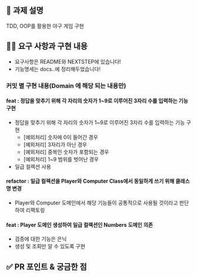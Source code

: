 ## 📌 과제 설명

TDD, OOP를 활용한 야구 게임 구현

## 👩‍💻 요구 사항과 구현 내용

- 요구사항은 README와 NEXTSTEP에 있습니다!
- 기능명세는 docs..에 정리해두었습니다!

### 커밋 별 구현 내용(Domain 에 해당 되는 내용만)

#### feat : 정답을 맞추기 위해 각 자리의 숫자가 1~9로 이루어진 3자리 수를 입력하는 기능 구현

- 정답을 맞추기 위해 각 자리의 숫자가 1~9로 이루어진 3자리 수를 입력하는 기능 구현
    - [예외처리] 숫자에 0이 들어간 경우
    - [예외처리] 3자리가 아닌 경우
    - [예외처리] 중복인 숫자가 포함되는 경우
    - [예외처리] 1~9 범위를 벗어난 경우
- 일급 컬렉션 사용

#### refactor : 일급 컬렉션을 Player와 Computer Class에서 동일하게 쓰기 위해 클래스 명 변경
- Player와 Computer 도메인에서 해당 기능들이 공통적으로 사용될 것이라고 판단 하여 리팩토링

#### feat : Player 도메인 생성하여 일급 컬렉션인 Numbers 도메인 의존
- 검증에 대한 기능은 은닉
- 생성 및 조회만 알 수 있도록 구현

## ✅ PR 포인트 & 궁금한 점